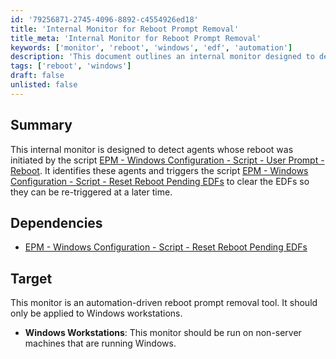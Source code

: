 ```yaml
---
id: '79256871-2745-4096-8892-c4554926ed18'
title: 'Internal Monitor for Reboot Prompt Removal'
title_meta: 'Internal Monitor for Reboot Prompt Removal'
keywords: ['monitor', 'reboot', 'windows', 'edf', 'automation']
description: 'This document outlines an internal monitor designed to detect agents that have undergone a reboot through a specific script. It triggers another script to clear pending EDFs, allowing for re-triggering at a later time. This monitor is specifically intended for Windows workstations and is automation-driven.'
tags: ['reboot', 'windows']
draft: false
unlisted: false
---
```


## Summary

This internal monitor is designed to detect agents whose reboot was initiated by the script [EPM - Windows Configuration - Script - User Prompt - Reboot](https://proval.itglue.com/DOC-5078775-9076644). It identifies these agents and triggers the script [EPM - Windows Configuration - Script - Reset Reboot Pending EDFs](https://proval.itglue.com/DOC-5078775-9077421) to clear the EDFs so they can be re-triggered at a later time.

## Dependencies

- [EPM - Windows Configuration - Script - Reset Reboot Pending EDFs](https://proval.itglue.com/DOC-5078775-9077421)

## Target

This monitor is an automation-driven reboot prompt removal tool. It should only be applied to Windows workstations.

- **Windows Workstations**: This monitor should be run on non-server machines that are running Windows.

